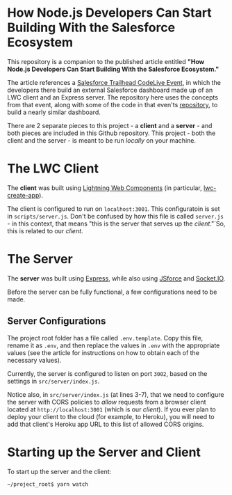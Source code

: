 # How Node.js Developers Can Start Building With the Salesforce Ecosystem

This repository is a companion to the published article entitled **"How Node.js Developers Can Start Building With the Salesforce Ecosystem."**

The article references a [Salesforce Trailhead CodeLive Event](https://www.youtube.com/watch?v=HqcQBF5VhvM), in which the developers there build an external Salesforce dashboard made up of an LWC client and an Express server. The repository here uses the concepts from that event, along with some of the code in that even'ts [repository](https://github.com/sfcodelive/ExternalDashWithLWCOSS), to build a nearly similar dashboard.

There are 2 separate pieces to this project - a **client** and a **server** - and both pieces are included in this Github repository. This project - both the client and the server - is meant to be run _locally_ on your machine.

# The LWC Client

The **client** was built using [Lightning Web Components](https://lwc.dev/) (in particular, [lwc-create-app](https://github.com/muenzpraeger/lwc-create-app)).

The client is configured to run on `localhost:3001`. This configuratoin is set in `scripts/server.js`. Don't be confused by how this file is called `server.js` - in this context, that means "this is the server that serves up the _client_."`So, this is related to our _client_.

# The Server

The **server** was built using [Express](https://www.expressjs.com), while also using [JSforce](https://jsforce.github.io/) and [Socket.IO](https://socket.io/).

Before the server can be fully functional, a few configurations need to be made.

## Server Configurations

The project root folder has a file called `.env.template`. Copy this file, rename it as `.env`, and then replace the values in `.env` with the appropriate values (see the article for instructions on how to obtain each of the necessary values).

Currently, the server is configured to listen on port `3002`, based on the settings in `src/server/index.js`.

Notice also, in `src/server/index.js` (at lines 3-7), that we need to configure the server with CORS policies to _allow_ requests from a browser client located at `http://localhost:3001` (which is our _client_). If you ever plan to deploy your client to the cloud (for example, to Heroku), you will need to add that client's Heroku app URL to this list of allowed CORS origins.

# Starting up the Server and Client

To start up the server and the client:
```
~/project_root$ yarn watch
```
